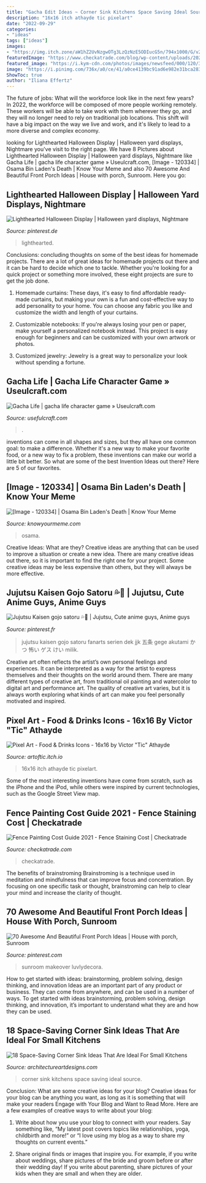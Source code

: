 ```yaml
---
title: "Gacha Edit Ideas ~ Corner Sink Kitchens Space Saving Ideal Source"
description: "16x16 itch athayde tic pixelart"
date: "2022-09-29"
categories:
- "ideas"
tags: ["ideas"]
images:
- "https://img.itch.zone/aW1hZ2UvNzgwOTg3LzQzNzE5ODIucG5n/794x1000/G/v21z.png"
featuredImage: "https://www.checkatrade.com/blog/wp-content/uploads/2020/07/Fence-painting-Featured.jpg"
featured_image: "https://i.kym-cdn.com/photos/images/newsfeed/000/120/334/headshot.jpg"
image: "https://i.pinimg.com/736x/a0/ce/41/a0ce4139bc91ad6e982e31bca283921d.jpg"
ShowToc: true
author: "Iliana Effertz"
---
```



The future of jobs: What will the workforce look like in the next few years?
In 2022, the workforce will be composed of more people working remotely. These workers will be able to take work with them wherever they go, and they will no longer need to rely on traditional job locations. This shift will have a big impact on the way we live and work, and it's likely to lead to a more diverse and complex economy.

	

		
looking for Lighthearted Halloween Display | Halloween yard displays, Nightmare you've visit to the right page. We have 8 Pictures about Lighthearted Halloween Display | Halloween yard displays, Nightmare like Gacha Life | gacha life character game » Useulcraft.com, [Image - 120334] | Osama Bin Laden&#039;s Death | Know Your Meme and also 70 Awesome And Beautiful Front Porch Ideas | House with porch, Sunroom. Here you go:
		
    
## Lighthearted Halloween Display | Halloween Yard Displays, Nightmare

<img loading=lazy src="https://i.pinimg.com/736x/73/7f/d9/737fd9373db46d010e30ea246c7391e5--halloween-yard-displays-outdoor-halloween-decorations.jpg" onerror="this.onerror=null;this.src='https://tse2.mm.bing.net/th?id=OIP.HybFNsO87LKF1cDnMon5GQHaLH&amp;pid=15.1';" alt="Lighthearted Halloween Display | Halloween yard displays, Nightmare">

_Source: pinterest.de_

>lighthearted. 

	

Conclusions: concluding thoughts on some of the best ideas for homemade projects.
There are a lot of great ideas for homemade projects out there and it can be hard to decide which one to tackle. Whether you're looking for a quick project or something more involved, these eight projects are sure to get the job done. 
1. Homemade curtains: These days, it's easy to find affordable ready-made curtains, but making your own is a fun and cost-effective way to add personality to your home. You can choose any fabric you like and customize the width and length of your curtains.

2. Customizable notebooks: If you're always losing your pen or paper, make yourself a personalized notebook instead. This project is easy enough for beginners and can be customized with your own artwork or photos.

3. Customized jewelry: Jewelry is a great way to personalize your look without spending a fortune.

    
## Gacha Life | Gacha Life Character Game » Useulcraft.com

<img loading=lazy src="https://www.usefulcraft.com/wp-content/uploads/2019/12/gacha-life-15.jpg" onerror="this.onerror=null;this.src='https://tse2.mm.bing.net/th?id=OIP.eg4pHSrp1GUm6msk9ZDCTgHaHa&amp;pid=15.1';" alt="Gacha Life | gacha life character game » Useulcraft.com">

_Source: usefulcraft.com_

>. 

	

inventions can come in all shapes and sizes, but they all have one common goal: to make a difference. Whether it's a new way to make your favorite food, or a new way to fix a problem, these inventions can make our world a little bit better. So what are some of the best Invention Ideas out there? Here are 5 of our favorites.

    
## [Image - 120334] | Osama Bin Laden&#039;s Death | Know Your Meme

<img loading=lazy src="https://i.kym-cdn.com/photos/images/newsfeed/000/120/334/headshot.jpg" onerror="this.onerror=null;this.src='https://tse3.mm.bing.net/th?id=OIP.DXi7j1Zi2JdCk0p7rnDaogHaJ5&amp;pid=15.1';" alt="[Image - 120334] | Osama Bin Laden&#039;s Death | Know Your Meme">

_Source: knowyourmeme.com_

>osama. 

	

Creative Ideas: What are they?
Creative ideas are anything that can be used to improve a situation or create a new idea. There are many creative ideas out there, so it is important to find the right one for your project. Some creative ideas may be less expensive than others, but they will always be more effective.

    
## Jujutsu Kaisen Gojo Satoru 💦💙 | Jujutsu, Cute Anime Guys, Anime Guys

<img loading=lazy src="https://i.pinimg.com/736x/a0/ce/41/a0ce4139bc91ad6e982e31bca283921d.jpg" onerror="this.onerror=null;this.src='https://tse4.mm.bing.net/th?id=OIP._Sit_LmULNjhBsg6C_Rg6QHaK9&amp;pid=15.1';" alt="Jujutsu Kaisen gojo satoru 💦💙 | Jujutsu, Cute anime guys, Anime guys">

_Source: pinterest.fr_

>jujutsu kaisen gojo satoru fanarts serien dek jjk 五条 gege akutami かつ 怖い ゲス けい milik. 

	

Creative art often reflects the artist’s own personal feelings and experiences. It can be interpreted as a way for the artist to express themselves and their thoughts on the world around them. There are many different types of creative art, from traditional oil painting and watercolor to digital art and performance art. The quality of creative art varies, but it is always worth exploring what kinds of art can make you feel personally motivated and inspired.

    
## Pixel Art - Food &amp; Drinks Icons - 16x16 By Victor &quot;Tic&quot; Athayde

<img loading=lazy src="https://img.itch.zone/aW1hZ2UvNzgwOTg3LzQzNzE5ODIucG5n/794x1000/G/v21z.png" onerror="this.onerror=null;this.src='https://tse1.mm.bing.net/th?id=OIP.KdQHY8MRh3dQcVRQRsBinQHaG_&amp;pid=15.1';" alt="Pixel Art - Food &amp; Drinks Icons - 16x16 by Victor &quot;Tic&quot; Athayde">

_Source: artoftic.itch.io_

>16x16 itch athayde tic pixelart. 

	

Some of the most interesting inventions have come from scratch, such as the iPhone and the iPod, while others were inspired by current technologies, such as the Google Street View map.

    
## Fence Painting Cost Guide 2021 - Fence Staining Cost | Checkatrade

<img loading=lazy src="https://www.checkatrade.com/blog/wp-content/uploads/2020/07/Fence-painting-Featured.jpg" onerror="this.onerror=null;this.src='https://tse4.mm.bing.net/th?id=OIP.5LQHL2Df3ODy5omATE8mngHaE8&amp;pid=15.1';" alt="Fence Painting Cost Guide 2021 - Fence Staining Cost | Checkatrade">

_Source: checkatrade.com_

>checkatrade. 

	

The benefits of brainstroming
Brainstroming is a technique used in meditation and mindfulness that can improve focus and concentration. By focusing on one specific task or thought, brainstroming can help to clear your mind and increase the clarity of thought.

    
## 70 Awesome And Beautiful Front Porch Ideas | House With Porch, Sunroom

<img loading=lazy src="https://i.pinimg.com/736x/a0/24/72/a02472dcf85ceeeb22f71a6a647c88b8.jpg" onerror="this.onerror=null;this.src='https://tse1.mm.bing.net/th?id=OIP.bsbRYlnHdJirAjd2u3wU-gHaJ3&amp;pid=15.1';" alt="70 Awesome And Beautiful Front Porch Ideas | House with porch, Sunroom">

_Source: pinterest.com_

>sunroom makeover luvlydecora. 

	

How to get started with ideas: brainstorming, problem solving, design thinking, and innovation
Ideas are an important part of any product or business. They can come from anywhere, and can be used in a number of ways. To get started with ideas brainstorming, problem solving, design thinking, and innovation, it’s important to understand what they are and how they can be used.

    
## 18 Space-Saving Corner Sink Ideas That Are Ideal For Small Kitchens

<img loading=lazy src="http://www.architectureartdesigns.com/wp-content/uploads/2017/03/7-3.jpg" onerror="this.onerror=null;this.src='https://tse1.mm.bing.net/th?id=OIP.NJ3R0gzDllX822D_QxeIWwHaLD&amp;pid=15.1';" alt="18 Space-Saving Corner Sink Ideas That Are Ideal For Small Kitchens">

_Source: architectureartdesigns.com_

>corner sink kitchens space saving ideal source. 

	

Conclusion: What are some creative ideas for your blog?
Creative ideas for your blog can be anything you want, as long as it is something that will make your readers Engage with Your Blog and Want to Read More. Here are a few examples of creative ways to write about your blog:
1. Write about how you use your blog to connect with your readers. Say something like, “My latest post covers topics like relationships, yoga, childbirth and more!” or “I love using my blog as a way to share my thoughts on current events.”

2. Share original finds or images that inspire you. For example, if you write about weddings, share pictures of the bride and groom before or after their wedding day! If you write about parenting, share pictures of your kids when they are small and when they are older.


